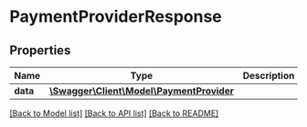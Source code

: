 # PaymentProviderResponse

## Properties
Name | Type | Description | Notes
------------ | ------------- | ------------- | -------------
**data** | [**\Swagger\Client\Model\PaymentProvider**](PaymentProvider.md) |  | [optional] 

[[Back to Model list]](../README.md#documentation-for-models) [[Back to API list]](../README.md#documentation-for-api-endpoints) [[Back to README]](../README.md)


